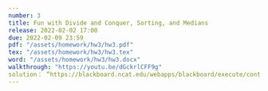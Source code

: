 ```yaml
---
number: 3
title: Fun with Divide and Conquer, Sorting, and Medians
release: 2022-02-02 17:00
due: 2022-02-09 23:59
pdf: "/assets/homework/hw3/hw3.pdf"
tex: "/assets/homework/hw3/hw3.tex"
word: "/assets/homework/hw3/hw3.docx"
walkthrough: "https://youtu.be/dGckrlCFF9g"
solution： “https://blackboard.ncat.edu/webapps/blackboard/execute/content/file?cmd=view&mode=designer&content_id=_5236869_1&course_id=_3567742_1”
---
```


